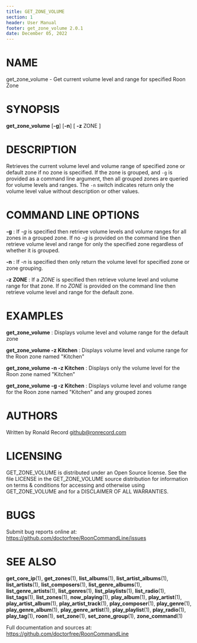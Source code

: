 ```yaml
---
title: GET_ZONE_VOLUME
section: 1
header: User Manual
footer: get_zone_volume 2.0.1
date: December 05, 2022
---
```

# NAME
get_zone_volume - Get current volume level and range for specified Roon Zone

# SYNOPSIS
**get_zone_volume** [**-g**] [**-n**] [ **-z** ZONE ]

# DESCRIPTION
Retrieves the current volume level and volume range of specified zone or default zone if no zone is specified. If the zone is grouped, and `-g` is provided as a command line argument, then all grouped zones are queried for volume levels and ranges. The `-n` switch indicates return only the volume level value without description or other values.

# COMMAND LINE OPTIONS
**-g**
: If *-g* is specified then retrieve volume levels and volume ranges for all zones in a grouped zone. If no *-g* is provided on the command line then retrieve volume level and range for only the specified zone regardless of whether it is grouped.

**-n**
: If *-n* is specified then only return the volume level for specified zone or zone grouping.

**-z ZONE**
: If a *ZONE* is specified then retrieve volume level and volume range for that zone. If no *ZONE* is provided on the command line then retrieve volume level and range for the default zone.

# EXAMPLES
**get_zone_volume**
: Displays volume level and volume range for the default zone

**get_zone_volume -z Kitchen**
: Displays volume level and volume range for the Roon zone named "Kitchen"

**get_zone_volume -n -z Kitchen**
: Displays only the volume level for the Roon zone named "Kitchen"

**get_zone_volume -g -z Kitchen**
: Displays volume level and volume range for the Roon zone named "Kitchen" and any grouped zones

# AUTHORS
Written by Ronald Record github@ronrecord.com

# LICENSING
GET_ZONE_VOLUME is distributed under an Open Source license.
See the file LICENSE in the GET_ZONE_VOLUME source distribution
for information on terms &amp; conditions for accessing and
otherwise using GET_ZONE_VOLUME and for a DISCLAIMER OF ALL WARRANTIES.

# BUGS
Submit bug reports online at: https://github.com/doctorfree/RoonCommandLine/issues

# SEE ALSO
**get_core_ip**(1), **get_zones**(1), **list_albums**(1), **list_artist_albums**(1), **list_artists**(1), **list_composers**(1), **list_genre_albums**(1), **list_genre_artists**(1), **list_genres**(1), **list_playlists**(1), **list_radio**(1), **list_tags**(1), **list_zones**(1), **now_playing**(1), **play_album**(1), **play_artist**(1), **play_artist_album**(1), **play_artist_track**(1), **play_composer**(1), **play_genre**(1), **play_genre_album**(1), **play_genre_artist**(1), **play_playlist**(1), **play_radio**(1), **play_tag**(1), **roon**(1), **set_zone**(1), **set_zone_group**(1), **zone_command**(1)

Full documentation and sources at: https://github.com/doctorfree/RoonCommandLine

